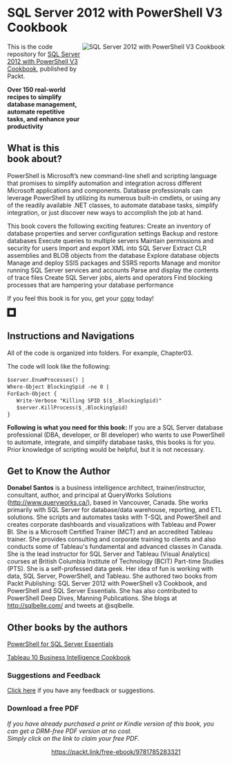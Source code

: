 


# SQL Server 2012 with PowerShell V3 Cookbook

<a href="https://www.packtpub.com/networking-and-servers/sql-server-2012-powershell-v3-cookbook?utm_source=github&utm_medium=repository&utm_campaign=9781849686464 "><img src="https://d1ldz4te4covpm.cloudfront.net/sites/default/files/imagecache/ppv4_main_book_cover/6464EN_Microsoft%20SQL%20Server%202012%20with%20Powershell%203.0%20Cookbook_cov.jpg" alt="SQL Server 2012 with PowerShell V3 Cookbook" height="256px" align="right"></a>

This is the code repository for [SQL Server 2012 with PowerShell V3 Cookbook](https://www.packtpub.com/networking-and-servers/sql-server-2012-powershell-v3-cookbook?utm_source=github&utm_medium=repository&utm_campaign=9781849686464 ), published by Packt.

**Over 150 real-world recipes to simplify database management, automate repetitive tasks, and enhance your productivity**

## What is this book about?
PowerShell is Microsoft’s new command-line shell and scripting language that promises to simplify automation and integration across different Microsoft applications and components. Database professionals can leverage PowerShell by utilizing its numerous built-in cmdlets, or using any of the readily available .NET classes, to automate database tasks, simplify integration, or just discover new ways to accomplish the job at hand.

This book covers the following exciting features:
Create an inventory of database properties and server configuration settings 
Backup and restore databases 
Execute queries to multiple servers 
Maintain permissions and security for users 
Import and export XML into SQL Server 
Extract CLR assemblies and BLOB objects from the database 
Explore database objects 
Manage and deploy SSIS packages and SSRS reports 
Manage and monitor running SQL Server services and accounts 
Parse and display the contents of trace files 
Create SQL Server jobs, alerts and operators 
Find blocking processes that are hampering your database performance 
 

If you feel this book is for you, get your [copy](https://www.amazon.com/dp/1785283324) today!

<a href="https://www.packtpub.com/?utm_source=github&utm_medium=banner&utm_campaign=GitHubBanner"><img src="https://raw.githubusercontent.com/PacktPublishing/GitHub/master/GitHub.png" 
alt="https://www.packtpub.com/" border="5" /></a>

## Instructions and Navigations
All of the code is organized into folders. For example, Chapter03.

The code will look like the following:
```
$server.EnumProcesses() | 
Where-Object BlockingSpid -ne 0 | 
ForEach-Object {
   Write-Verbose "Killing SPID $($_.BlockingSpid)"
   $server.KillProcess($_.BlockingSpid)
}
```

**Following is what you need for this book:**
If you are a SQL Server database professional (DBA, developer, or BI developer) who wants to use PowerShell to automate, integrate, and simplify database tasks, this books is for you. Prior knowledge of scripting would be helpful, but it is not necessary.


## Get to Know the Author
**Donabel Santos**
is a business intelligence architect, trainer/instructor, consultant, author, and principal at QueryWorks Solutions (http://www.queryworks.ca/), based in Vancouver, Canada. She works primarily with SQL Server for database/data warehouse, reporting, and ETL solutions. She scripts and automates tasks with T-SQL and PowerShell and creates corporate dashboards and visualizations with Tableau and Power BI. She is a Microsoft Certified Trainer (MCT) and an accredited Tableau trainer. She provides consulting and corporate training to clients and also conducts some of Tableau's fundamental and advanced classes in Canada. She is the lead instructor for SQL Server and Tableau (Visual Analytics) courses at British Columbia Institute of Technology (BCIT) Part-time Studies (PTS). She is a self-professed data geek. Her idea of fun is working with data, SQL Server, PowerShell, and Tableau. She authored two books from Packt Publishing: SQL Server 2012 with PowerShell v3 Cookbook, and PowerShell and SQL Server Essentials. She has also contributed to PowerShell Deep Dives, Manning Publications. She blogs at http://sqlbelle.com/ and tweets at @sqlbelle.



## Other books by the authors
[PowerShell for SQL Server Essentials](https://www.packtpub.com/application-development/powershell-sql-server-essentials?utm_source=github&utm_medium=repository&utm_campaign=9781784391492 )

[Tableau 10 Business Intelligence Cookbook](https://www.packtpub.com/big-data-and-business-intelligence/tableau-10-business-intelligence-cookbook?utm_source=github&utm_medium=repository&utm_campaign=9781786465634 )


### Suggestions and Feedback
[Click here](https://docs.google.com/forms/d/e/1FAIpQLSdy7dATC6QmEL81FIUuymZ0Wy9vH1jHkvpY57OiMeKGqib_Ow/viewform) if you have any feedback or suggestions.
### Download a free PDF

 <i>If you have already purchased a print or Kindle version of this book, you can get a DRM-free PDF version at no cost.<br>Simply click on the link to claim your free PDF.</i>
<p align="center"> <a href="https://packt.link/free-ebook/9781785283321">https://packt.link/free-ebook/9781785283321 </a> </p>